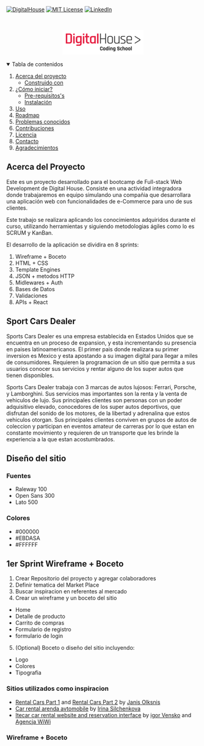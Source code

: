 [![DigitalHouse][digitalhouse-shield]][digitalhouse-url]
[![MIT License][license-shield]][license-url]
[![LinkedIn][linkedin-shield]][linkedin-url]

<br>
<p align="center">
	<a href="https://github.com/jubaan/grupo_7_sportCarsDealer">
		<img src="./public/img/dg-logo.png" atl="DigitalHouse">
	</a>
	
</p>

<!-- Tabla de contenidos -->
<details open="open">
  <summary>Tabla de contenidos</summary>
  <ol>
    <li>
      <a href="#acerca-del-proyecto">Acerca del proyecto</a>
      <ul>
        <li><a href="#built-with">Construido con</a></li>
      </ul>
    </li>
    <li>
      <a href="#getting-started"> ¿Cómo iniciar?</a>
      <ul>
        <li><a href="#prerequisites">Pre-requisitos's</a></li>
        <li><a href="#installation">Instalación</a></li>
      </ul>
    </li>
    <li><a href="#usage">Uso</a></li>
    <li><a href="#roadmap">Roadmap</a></li>
    <li><a href="#known-issues">Problemas conocidos</a></li>
    <li><a href="#contributing">Contribuciones</a></li>
    <li><a href="#license">Licencia</a></li>
    <li><a href="#contact">Contacto</a></li>
    <li><a href="#acknowledgements">Agradecimientos</a></li>
  </ol>
</details>

## Acerca del Proyecto

Este es un proyecto desarrollado para el bootcamp de Full-stack Web Development de Digital House. Consiste en una actividad integradora donde trabajaremos en equipo simulando una compañia que desarrollara una aplicación web con funcionalidades de e-Commerce para uno de sus clientes. 

Este trabajo se realizara aplicando los conocimientos adquiridos durante el curso, utilizando herramientas y siguiendo metodologias ágiles como lo es SCRUM y KanBan.

El desarrollo de la aplicación se dividira en 8 sprints:
1. Wireframe + Boceto
2. HTML + CSS
3. Template Engines
4. JSON + metodos HTTP
5. Midlewares + Auth
6. Bases de Datos
7. Validaciones
8. APIs + React


## Sport Cars Dealer

Sports Cars Dealer es una empresa establecida en Estados Unidos que se encuentra en un proceso de expansion, y esta incrementando su presencia en paises latinoamericanos. El primer pais donde realizara su primer inversion es Mexico y esta apostando a su imagen digital para llegar a miles de consumidores. Requieren la programacion de un sitio que permita a sus usuarios conocer sus servicios y rentar alguno de los super autos que tienen disponibles.

Sports Cars Dealer trabaja con 3 marcas de autos lujosos: Ferrari, Porsche, y Lamborghini. Sus servicios mas importantes son la renta y la venta de vehiculos de lujo. Sus principales clientes son personas con un poder adquisitivo elevado, conocedores de los super autos deportivos, que disfrutan del sonido de los motores, de la libertad y adrenalina que estos vehiculos otorgan. Sus principales clientes conviven en grupos de autos de coleccion y participan en eventos amateur de carreras por lo que estan en constante movimiento y requieren de un transporte que les brinde la experiencia a la que estan acostumbrados.

## Diseño del sitio
### Fuentes
- Raleway 100
- Open Sans 300
- Lato 500
### Colores
- #000000
- #EBDASA
- #FFFFFF

## 1er Sprint Wireframe + Boceto
1. Crear Repositorio del proyecto y agregar colaboradores
2. Definir tematica del Market Place
3. Buscar inspiracion en referentes al mercado
4. Crear un wireframe y un boceto del sitio
  - Home
  - Detalle de producto
  - Carrito de compras
  - Formulario de registro
  - formulario de login
5. (Optional) Boceto o diseño del sitio incluyendo:
  - Logo
  - Colores
  - Tipografia

### Sitios utilizados como inspiracion
  - [Rental Cars Part 1](https://www.behance.net/gallery/128300933/Rental-Cars-Part-1) and [Rental Cars Part 2](https://www.behance.net/gallery/128308973/Rental-Cars-Part-2) by [Janis Olksnis](https://www.behance.net/janisolksnis)
  - [Car rental arenda avtomobile](https://www.behance.net/gallery/122405699/Car-rental-arenda-avtomobilej?tracking_source=search_projects_recommended%7Crent%20a%20car) by [Irina Silchenkova](https://www.behance.net/silchenkovecc9)
  - [Itecar car rental website and reservation interface](https://www.behance.net/gallery/82603097/Itecar-car-rental-website-and-reservation-interface?tracking_source=search_projects_recommended%7Crent%20a%20car) by [igor Vensko](https://www.behance.net/igorV) and [Agencja WiWi](https://www.behance.net/agencjawiwi)

### Wireframe + Boceto


[digitalhouse-shield]: https://img.shields.io/badge/Digital%20House-Sport%20Cars%20Dealer-red?style=for-the-badge
[digitalhouse-url]: https://www.digitalhouse.com
[license-shield]: https://img.shields.io/badge/licencia-MIT-orange?style=for-the-badge
[license-url]: https://github.com/jubaan/grupo_7_sportscarsdealer/blob/main/LICENSE.md
[linkedin-shield]: https://img.shields.io/badge/-LinkedIn-black.svg?style=for-the-badge&logo=linkedin&colorB=555
[linkedin-url]: https://linkedin.com/in/jubaan
[product-screenshot]: ./public/screenshot.png
